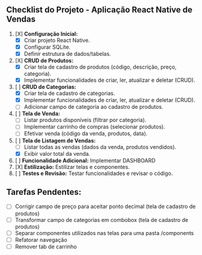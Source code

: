 ## Checklist do Projeto - Aplicação React Native de Vendas

1.  [X] **Configuração Inicial:**
    *   [X] Criar projeto React Native.
    *   [X] Configurar SQLite.
    *   [X] Definir estrutura de dados/tabelas.
2.  [X] **CRUD de Produtos:**
    *   [X] Criar tela de cadastro de produtos (código, descrição, preço, categoria).
    *   [X] Implementar funcionalidades de criar, ler, atualizar e deletar (CRUD).
3.  [ ] **CRUD de Categorias:**
    *   [X] Criar tela de cadastro de categorias.
    *   [X] Implementar funcionalidades de criar, ler, atualizar e deletar (CRUD).
    *   [ ] Adicionar campo de categoria ao cadastro de produtos.
4.  [ ] **Tela de Venda:**
    *   [ ] Listar produtos disponíveis (filtrar por categoria).
    *   [ ] Implementar carrinho de compras (selecionar produtos).
    *   [ ] Efetivar venda (código da venda, produtos, data).
5.  [ ] **Tela de Listagem de Vendas:**
    *   [ ] Listar todas as vendas (dados da venda, produtos vendidos).
    *   [X] Exibir valor total da venda.
6.  [ ] **Funcionalidade Adicional:** Implementar DASHBOARD
7.  [X] **Estilização:** Estilizar telas e componentes.
8.  [ ] **Testes e Revisão:** Testar funcionalidades e revisar o código.

## Tarefas Pendentes:

- [ ] Corrigir campo de preço para aceitar ponto decimal (tela de cadastro de produtos)
- [ ] Transformar campo de categorias em combobox (tela de cadastro de produtos)
- [ ] Separar componentes utilizados nas telas para uma pasta /components
- [ ] Refatorar navegação
- [ ] Remover tab de carrinho
